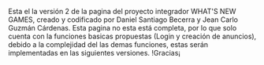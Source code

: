 Esta el la versión 2 de la pagina del proyecto integrador WHAT'S NEW GAMES, creado y codificado por Daniel Santiago Becerra y Jean Carlo Guzmán Cárdenas.
Esta pagina no esta está completa, por lo que solo cuenta con la funciones basicas propuestas (Login y creación de anuncios), debido a la complejidad del las demas funciones, estas serán implementadas en las siguientes versiones.
!Gracias¡
